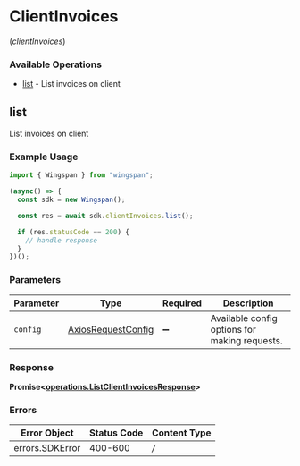 # ClientInvoices
(*clientInvoices*)

### Available Operations

* [list](#list) - List invoices on client

## list

List invoices on client

### Example Usage

```typescript
import { Wingspan } from "wingspan";

(async() => {
  const sdk = new Wingspan();

  const res = await sdk.clientInvoices.list();

  if (res.statusCode == 200) {
    // handle response
  }
})();
```

### Parameters

| Parameter                                                    | Type                                                         | Required                                                     | Description                                                  |
| ------------------------------------------------------------ | ------------------------------------------------------------ | ------------------------------------------------------------ | ------------------------------------------------------------ |
| `config`                                                     | [AxiosRequestConfig](https://axios-http.com/docs/req_config) | :heavy_minus_sign:                                           | Available config options for making requests.                |


### Response

**Promise<[operations.ListClientInvoicesResponse](../../sdk/models/operations/listclientinvoicesresponse.md)>**
### Errors

| Error Object    | Status Code     | Content Type    |
| --------------- | --------------- | --------------- |
| errors.SDKError | 400-600         | */*             |
